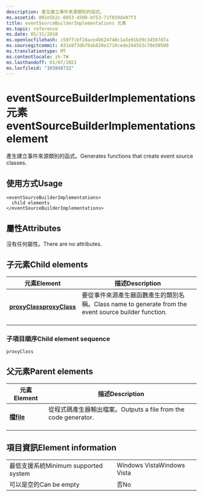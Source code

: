 ```yaml
---
description: 產生建立事件來源類別的函式。
ms.assetid: 002e5b2c-8853-4500-bf53-71f839da97f3
title: eventSourceBuilderImplementations 元素
ms.topic: reference
ms.date: 05/31/2018
ms.openlocfilehash: c50ffcbf24ace4b624748c1a3e91b39c34587d7a
ms.sourcegitcommit: 831e8f3db78ab820e1710cede244553c70e50500
ms.translationtype: MT
ms.contentlocale: zh-TW
ms.lasthandoff: 01/07/2021
ms.locfileid: "103848732"
---
```

# <a name="eventsourcebuilderimplementations-element"></a><span data-ttu-id="780a9-103">eventSourceBuilderImplementations 元素</span><span class="sxs-lookup"><span data-stu-id="780a9-103">eventSourceBuilderImplementations element</span></span>

<span data-ttu-id="780a9-104">產生建立事件來源類別的函式。</span><span class="sxs-lookup"><span data-stu-id="780a9-104">Generates functions that create event source classes.</span></span>

## <a name="usage"></a><span data-ttu-id="780a9-105">使用方式</span><span class="sxs-lookup"><span data-stu-id="780a9-105">Usage</span></span>

``` syntax
<eventSourceBuilderImplementations>
  child elements
</eventSourceBuilderImplementations>
```

## <a name="attributes"></a><span data-ttu-id="780a9-106">屬性</span><span class="sxs-lookup"><span data-stu-id="780a9-106">Attributes</span></span>

<span data-ttu-id="780a9-107">沒有任何屬性。</span><span class="sxs-lookup"><span data-stu-id="780a9-107">There are no attributes.</span></span>

## <a name="child-elements"></a><span data-ttu-id="780a9-108">子元素</span><span class="sxs-lookup"><span data-stu-id="780a9-108">Child elements</span></span>



| <span data-ttu-id="780a9-109">元素</span><span class="sxs-lookup"><span data-stu-id="780a9-109">Element</span></span>                                     | <span data-ttu-id="780a9-110">描述</span><span class="sxs-lookup"><span data-stu-id="780a9-110">Description</span></span>                                                                           |
|---------------------------------------------|---------------------------------------------------------------------------------------|
| [<span data-ttu-id="780a9-111">**proxyClass**</span><span class="sxs-lookup"><span data-stu-id="780a9-111">**proxyClass**</span></span>](proxyclass.md)<br/> | <span data-ttu-id="780a9-112">要從事件來源產生器函數產生的類別名稱。</span><span class="sxs-lookup"><span data-stu-id="780a9-112">Class name to generate from the event source builder function.</span></span><br/> <br/> |



### <a name="child-element-sequence"></a><span data-ttu-id="780a9-113">子項目順序</span><span class="sxs-lookup"><span data-stu-id="780a9-113">Child element sequence</span></span>

``` syntax
proxyClass
```

## <a name="parent-elements"></a><span data-ttu-id="780a9-114">父元素</span><span class="sxs-lookup"><span data-stu-id="780a9-114">Parent elements</span></span>



| <span data-ttu-id="780a9-115">元素</span><span class="sxs-lookup"><span data-stu-id="780a9-115">Element</span></span>                         | <span data-ttu-id="780a9-116">描述</span><span class="sxs-lookup"><span data-stu-id="780a9-116">Description</span></span>                                                    |
|---------------------------------|----------------------------------------------------------------|
| [<span data-ttu-id="780a9-117">**檔**</span><span class="sxs-lookup"><span data-stu-id="780a9-117">**file**</span></span>](file.md)<br/> | <span data-ttu-id="780a9-118">從程式碼產生器輸出檔案。</span><span class="sxs-lookup"><span data-stu-id="780a9-118">Outputs a file from the code generator.</span></span><br/> <br/> |



## <a name="element-information"></a><span data-ttu-id="780a9-119">項目資訊</span><span class="sxs-lookup"><span data-stu-id="780a9-119">Element information</span></span>



|                                     |               |
|-------------------------------------|---------------|
| <span data-ttu-id="780a9-120">最低支援系統</span><span class="sxs-lookup"><span data-stu-id="780a9-120">Minimum supported system</span></span><br/> | <span data-ttu-id="780a9-121">Windows Vista</span><span class="sxs-lookup"><span data-stu-id="780a9-121">Windows Vista</span></span> |
| <span data-ttu-id="780a9-122">可以是空的</span><span class="sxs-lookup"><span data-stu-id="780a9-122">Can be empty</span></span>                        | <span data-ttu-id="780a9-123">否</span><span class="sxs-lookup"><span data-stu-id="780a9-123">No</span></span>            |



 

 




